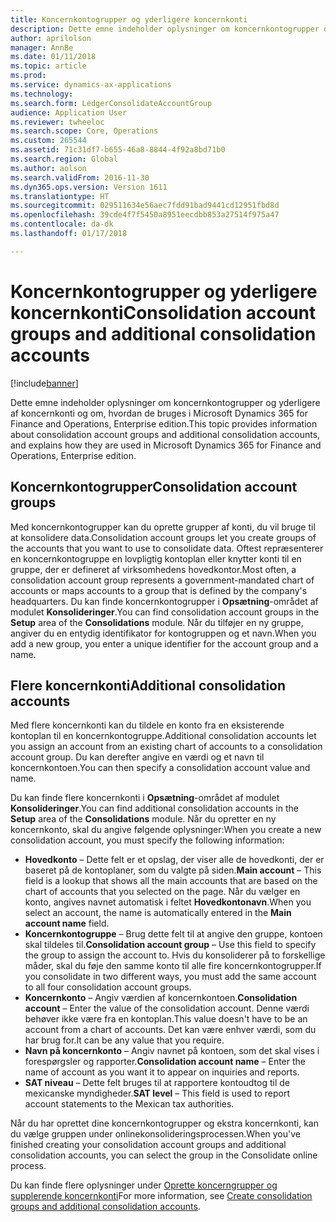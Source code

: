 ```yaml
---
title: Koncernkontogrupper og yderligere koncernkonti
description: Dette emne indeholder oplysninger om koncernkontogrupper og yderligere af koncernkonti og om, hvordan de bruges i Microsoft Dynamics 365 for Finance and Operations, Enterprise edition.
author: aprilolson
manager: AnnBe
ms.date: 01/11/2018
ms.topic: article
ms.prod: 
ms.service: dynamics-ax-applications
ms.technology: 
ms.search.form: LedgerConsolidateAccountGroup
audience: Application User
ms.reviewer: twheeloc
ms.search.scope: Core, Operations
ms.custom: 265544
ms.assetid: 71c31df7-b655-46a8-8844-4f92a8bd71b0
ms.search.region: Global
ms.author: aolson
ms.search.validFrom: 2016-11-30
ms.dyn365.ops.version: Version 1611
ms.translationtype: HT
ms.sourcegitcommit: 029511634e56aec7fdd91bad9441cd12951fbd8d
ms.openlocfilehash: 39cde4f7f5450a8951eecdbb853a27514f975a47
ms.contentlocale: da-dk
ms.lasthandoff: 01/17/2018

---
```


# <a name="consolidation-account-groups-and-additional-consolidation-accounts"></a><span data-ttu-id="ce401-103">Koncernkontogrupper og yderligere koncernkonti</span><span class="sxs-lookup"><span data-stu-id="ce401-103">Consolidation account groups and additional consolidation accounts</span></span>

[!include[banner](../includes/banner.md)]


<span data-ttu-id="ce401-104">Dette emne indeholder oplysninger om koncernkontogrupper og yderligere af koncernkonti og om, hvordan de bruges i Microsoft Dynamics 365 for Finance and Operations, Enterprise edition.</span><span class="sxs-lookup"><span data-stu-id="ce401-104">This topic provides information about consolidation account groups and additional consolidation accounts, and explains how they are used in Microsoft Dynamics 365 for Finance and Operations, Enterprise edition.</span></span>

<a name="consolidation-account-groups"></a><span data-ttu-id="ce401-105">Koncernkontogrupper</span><span class="sxs-lookup"><span data-stu-id="ce401-105">Consolidation account groups</span></span>
----------------------------

<span data-ttu-id="ce401-106">Med koncernkontogrupper kan du oprette grupper af konti, du vil bruge til at konsolidere data.</span><span class="sxs-lookup"><span data-stu-id="ce401-106">Consolidation account groups let you create groups of the accounts that you want to use to consolidate data.</span></span> <span data-ttu-id="ce401-107">Oftest repræsenterer en koncernkontogruppe en lovpligtig kontoplan eller knytter konti til en gruppe, der er defineret af virksomhedens hovedkontor.</span><span class="sxs-lookup"><span data-stu-id="ce401-107">Most often, a consolidation account group represents a government-mandated chart of accounts or maps accounts to a group that is defined by the company's headquarters.</span></span> <span data-ttu-id="ce401-108">Du kan finde koncernkontogrupper i **Opsætning**-området af modulet **Konsolideringer**.</span><span class="sxs-lookup"><span data-stu-id="ce401-108">You can find consolidation account groups in the **Setup** area of the **Consolidations** module.</span></span> <span data-ttu-id="ce401-109">Når du tilføjer en ny gruppe, angiver du en entydig identifikator for kontogruppen og et navn.</span><span class="sxs-lookup"><span data-stu-id="ce401-109">When you add a new group, you enter a unique identifier for the account group and a name.</span></span>

## <a name="additional-consolidation-accounts"></a><span data-ttu-id="ce401-110">Flere koncernkonti</span><span class="sxs-lookup"><span data-stu-id="ce401-110">Additional consolidation accounts</span></span>
<span data-ttu-id="ce401-111">Med flere koncernkonti kan du tildele en konto fra en eksisterende kontoplan til en koncernkontogruppe.</span><span class="sxs-lookup"><span data-stu-id="ce401-111">Additional consolidation accounts let you assign an account from an existing chart of accounts to a consolidation account group.</span></span> <span data-ttu-id="ce401-112">Du kan derefter angive en værdi og et navn til koncernkontoen.</span><span class="sxs-lookup"><span data-stu-id="ce401-112">You can then specify a consolidation account value and name.</span></span> 

<span data-ttu-id="ce401-113">Du kan finde flere koncernkonti i **Opsætning**-området af modulet **Konsolideringer**.</span><span class="sxs-lookup"><span data-stu-id="ce401-113">You can find additional consolidation accounts in the **Setup** area of the **Consolidations** module.</span></span> <span data-ttu-id="ce401-114">Når du opretter en ny koncernkonto, skal du angive følgende oplysninger:</span><span class="sxs-lookup"><span data-stu-id="ce401-114">When you create a new consolidation account, you must specify the following information:</span></span>

-   <span data-ttu-id="ce401-115">**Hovedkonto** – Dette felt er et opslag, der viser alle de hovedkonti, der er baseret på de kontoplaner, som du valgte på siden.</span><span class="sxs-lookup"><span data-stu-id="ce401-115">**Main account** – This field is a lookup that shows all the main accounts that are based on the chart of accounts that you selected on the page.</span></span> <span data-ttu-id="ce401-116">Når du vælger en konto, angives navnet automatisk i feltet **Hovedkontonavn**.</span><span class="sxs-lookup"><span data-stu-id="ce401-116">When you select an account, the name is automatically entered in the **Main account name** field.</span></span>
-   <span data-ttu-id="ce401-117">**Koncernkontogruppe** – Brug dette felt til at angive den gruppe, kontoen skal tildeles til.</span><span class="sxs-lookup"><span data-stu-id="ce401-117">**Consolidation account group** – Use this field to specify the group to assign the account to.</span></span> <span data-ttu-id="ce401-118">Hvis du konsoliderer på to forskellige måder, skal du føje den samme konto til alle fire koncernkontogrupper.</span><span class="sxs-lookup"><span data-stu-id="ce401-118">If you consolidate in two different ways, you must add the same account to all four consolidation account groups.</span></span>
-   <span data-ttu-id="ce401-119">**Koncernkonto** – Angiv værdien af koncernkontoen.</span><span class="sxs-lookup"><span data-stu-id="ce401-119">**Consolidation account** – Enter the value of the consolidation account.</span></span> <span data-ttu-id="ce401-120">Denne værdi behøver ikke være fra en kontoplan.</span><span class="sxs-lookup"><span data-stu-id="ce401-120">This value doesn't have to be an account from a chart of accounts.</span></span> <span data-ttu-id="ce401-121">Det kan være enhver værdi, som du har brug for.</span><span class="sxs-lookup"><span data-stu-id="ce401-121">It can be any value that you require.</span></span>
-   <span data-ttu-id="ce401-122">**Navn på koncernkonto** – Angiv navnet på kontoen, som det skal vises i forespørgsler og rapporter.</span><span class="sxs-lookup"><span data-stu-id="ce401-122">**Consolidation account name** – Enter the name of account as you want it to appear on inquiries and reports.</span></span>
-   <span data-ttu-id="ce401-123">**SAT niveau** – Dette felt bruges til at rapportere kontoudtog til de mexicanske myndigheder.</span><span class="sxs-lookup"><span data-stu-id="ce401-123">**SAT level** – This field is used to report account statements to the Mexican tax authorities.</span></span> 

<span data-ttu-id="ce401-124">Når du har oprettet dine koncernkontogrupper og ekstra koncernkonti, kan du vælge gruppen under onlinekonsolideringsprocessen.</span><span class="sxs-lookup"><span data-stu-id="ce401-124">When you've finished creating your consolidation account groups and additional consolidation accounts, you can select the group in the Consolidate online process.</span></span>


<span data-ttu-id="ce401-125">Du kan finde flere oplysninger under [Oprette koncerngrupper og supplerende koncernkonti](../general-ledger/tasks/create-consolidation-groups.md)</span><span class="sxs-lookup"><span data-stu-id="ce401-125">For more information, see [Create consolidation groups and additional consolidation accounts](../general-ledger/tasks/create-consolidation-groups.md).</span></span> 





